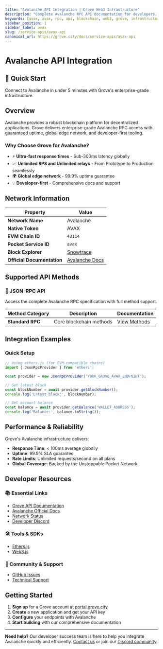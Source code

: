 ```yaml
---
title: "Avalanche API Integration | Grove Web3 Infrastructure"
description: "Complete Avalanche RPC API documentation for developers. Fast, reliable Avalanche blockchain access with Grove's enterprise infrastructure. Get started in minutes."
keywords: [avax, avax, rpc, api, blockchain, web3, grove, infrastructure, developers, integration]
sidebar_position: 1
sidebar_label: avax
slug: /service-apis/avax-api
canonical_url: https://grove.city/docs/service-apis/avax-api
---
```


# Avalanche API Integration

<div style={{background: "linear-gradient(135deg, #e84142 0%, #662d91 100%)", color: "white", padding: "1.5rem", borderRadius: "8px", margin: "1rem 0"}}>
  <h2 style={{color: "white", marginTop: 0}}>🚀 Quick Start</h2>
  <p style={{marginBottom: 0, fontSize: "1.1rem"}}>Connect to Avalanche in under 5 minutes with Grove's enterprise-grade infrastructure.</p>
</div>

## Overview

Avalanche provides a robust blockchain platform for decentralized applications. Grove delivers enterprise-grade Avalanche RPC access with guaranteed uptime, global edge network, and developer-first tooling.

### Why Choose Grove for Avalanche?

- ⚡ **Ultra-fast response times** - Sub-300ms latency globally
- 📈 **Unlimited RPS and Unlimited relays** - From Prototype to Production seamlessly
- 🌍 **Global edge network** - 99.9% uptime guarantee
- 💡 **Developer-first** - Comprehensive docs and support

## Network Information

| Property | Value |
|----------|-------|
| **Network Name** | Avalanche |
| **Native Token** | AVAX |
| **EVM Chain ID** | `43114` |
| **Pocket Service ID** | `avax` |
| **Block Explorer** | [Snowtrace](https://snowtrace.io) |
| **Official Documentation** | [Avalanche Docs](https://build.avax.network/docs) |

## Supported API Methods

### 🔌 JSON-RPC API
Access the complete Avalanche RPC specification with full method support.

| Method Category | Description | Documentation |
|-----------------|-------------|---------------|
| **Standard RPC** | Core blockchain methods | [View Methods](../grove-api/api-definition/definition#json-rpc-supported-methods) |

## Integration Examples

### Quick Setup

```javascript
// Using ethers.js (for EVM-compatible chains)
import { JsonRpcProvider } from 'ethers';

const provider = new JsonRpcProvider('YOUR_GROVE_AVAX_ENDPOINT');

// Get latest block
const blockNumber = await provider.getBlockNumber();
console.log('Latest block:', blockNumber);

// Get account balance
const balance = await provider.getBalance('WALLET_ADDRESS');
console.log('Balance:', balance.toString());
```

## Performance & Reliability

Grove's Avalanche infrastructure delivers:

- **Response Time**: < 100ms average globally
- **Uptime**: 99.9% SLA guarantee  
- **Rate Limits**: Unlimited requests/second on all plans
- **Global Coverage**: Backed by the Unstoppable Pocket Network

## Developer Resources

### 📚 Essential Links
- [Grove API Documentation](../grove-api/overview/grove-api)
- [Avalanche Official Docs](https://docs.avax.network/)
- [Network Status](https://status.grove.city)
- [Developer Discord](https://discord.gg/build-with-grove)

### 🛠️ Tools & SDKs
- [Ethers.js](https://docs.ethers.io/)
- [Web3.js](https://web3js.readthedocs.io/)

### 💬 Community & Support
- [GitHub Issues](https://github.com/buildwithgrove/path)  
- [Technical Support](https://discord.com/channels/824324475256438814/1150805396085293106)

## Getting Started

1. **Sign up** for a Grove account at [portal.grove.city](https://portal.grove.city)
2. **Create** a new application and get your API key
3. **Configure** your endpoints with Avalanche
4. **Start building** with our comprehensive documentation

---

<div style={{background: "#f8f9fa", padding: "1rem", borderLeft: "4px solid #007bff", margin: "1rem 0"}}>
  <strong>Need help?</strong> Our developer success team is here to help you integrate Avalanche quickly and efficiently. <a href="mailto:portal@grove.city">Contact us</a> or join our <a href="https://discord.gg/build-with-grove">Discord community</a>.
</div>
